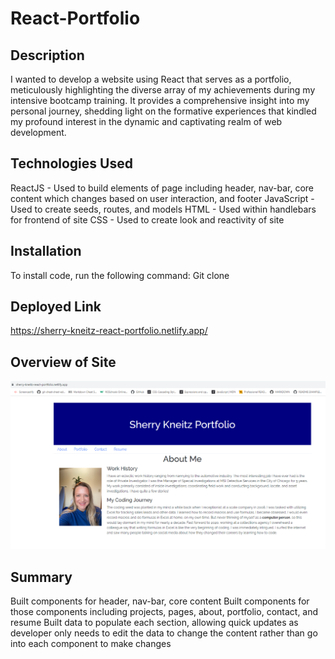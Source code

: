 # React-Portfolio

## Description

I wanted to develop a website using React that serves as a portfolio, meticulously highlighting the diverse array of my achievements during my intensive bootcamp training. It provides a comprehensive insight into my personal journey, shedding light on the formative experiences that kindled my profound interest in the dynamic and captivating realm of web development.

## Technologies Used

ReactJS - Used to build elements of page including header, nav-bar, core content which changes based on user interaction, and footer
JavaScript - Used to create seeds, routes, and models
HTML - Used within handlebars for frontend of site
CSS - Used to create look and reactivity of site

## Installation

To install code, run the following command:
Git clone <paste SSH key>

## Deployed Link

https://sherry-kneitz-react-portfolio.netlify.app/

## Overview of Site

![react portfolio screenshot](./src/assets/images/REACT-SS.png)

## Summary

Built components for header, nav-bar, core content
Built components for those components including projects, pages, about, portfolio, contact, and resume
Built data to populate each section, allowing quick updates as developer only needs to edit the data to change the content rather than go into each component to make changes
